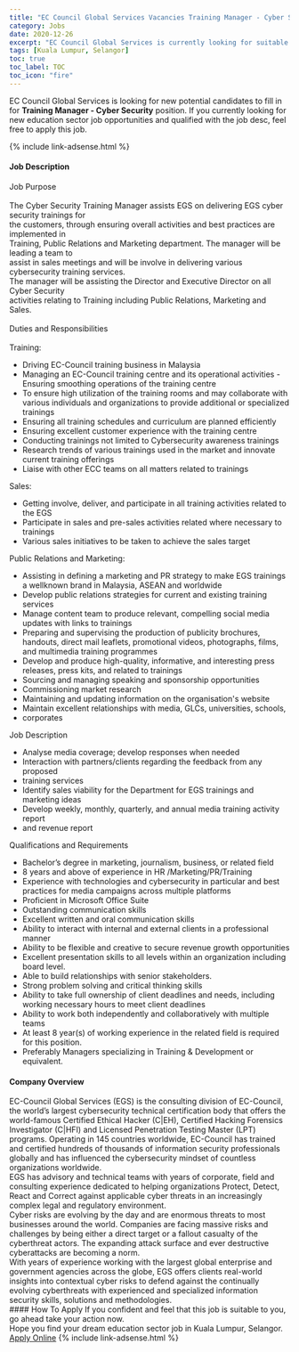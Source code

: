 ```yaml
---
title: "EC Council Global Services Vacancies Training Manager - Cyber Security" 
category: Jobs 
date: 2020-12-26 
excerpt: "EC Council Global Services is currently looking for suitable person to fill in the Training Manager - Cyber Security which positioned at Kuala Lumpur, Selangor" 
tags: [Kuala Lumpur, Selangor] 
toc: true 
toc_label: TOC 
toc_icon: "fire" 
--- 
```


<p>EC Council Global Services is looking for new potential candidates to fill in for <b>Training Manager - Cyber Security</b> position. If you currently looking for new education sector job opportunities and qualified with the job desc, feel free to apply this job.
</p>{% include link-adsense.html %} 
 <div><div><div><h4>Job Description</h4></div></div><div><div><span><div><div>Job Purpose<br><br>The Cyber Security Training Manager assists EGS on delivering EGS cyber security trainings for</div><div>the customers, through ensuring overall activities and best practices are implemented in<br>Training, Public Relations and Marketing department. The manager will be leading a team to<br>assist in sales meetings and will be involve in delivering various cybersecurity training services.<br>The manager will be assisting the Director and Executive Director on all Cyber Security<br>activities relating to Training including Public Relations, Marketing and Sales.</div><div><br>Duties and Responsibilities<br><br>Training:</div><ul><li>Driving EC-Council training business in Malaysia</li><li>Managing an EC-Council training centre and its operational activities - Ensuring smoothing operations of the training centre</li><li>To ensure high utilization of the training rooms and may collaborate with various individuals and organizations to provide additional or specialized trainings</li><li>Ensuring all training schedules and curriculum are planned efficiently</li><li>Ensuring excellent customer experience with the training centre</li><li>Conducting trainings not limited to Cybersecurity awareness trainings</li><li>Research trends of various trainings used in the market and innovate current training offerings</li><li>Liaise with other ECC teams on all matters related to trainings</li></ul><div>Sales:</div><ul><li>Getting involve, deliver, and participate in all training activities related to the EGS</li><li>Participate in sales and pre-sales activities related where necessary to trainings</li><li>Various sales initiatives to be taken to achieve the sales target</li></ul><div>Public Relations and Marketing:</div><ul><li>Assisting in defining a marketing and PR strategy to make EGS trainings a wellknown brand in Malaysia, ASEAN and worldwide</li><li>Develop public relations strategies for current and existing training services</li><li>Manage content team to produce relevant, compelling social media updates with links to trainings</li><li>Preparing and supervising the production of publicity brochures, handouts, direct mail leaflets, promotional videos, photographs, films, and multimedia training programmes</li><li>Develop and produce high-quality, informative, and interesting press releases, press kits, and related to trainings</li><li>Sourcing and managing speaking and sponsorship opportunities</li><li>Commissioning market research</li><li>Maintaining and updating information on the organisation's website</li><li>Maintain excellent relationships with media, GLCs, universities, schools,</li><li>corporates</li></ul><div>Job Description&#160;</div><ul><li>Analyse media coverage; develop responses when needed</li><li>Interaction with partners/clients regarding the feedback from any proposed</li><li>training services</li><li>Identify sales viability for the Department for EGS trainings and marketing ideas</li><li>Develop weekly, monthly, quarterly, and annual media training activity report</li><li>and revenue report</li></ul><div>Qualifications and Requirements</div><ul><li>Bachelor&#8217;s degree in marketing, journalism, business, or related field</li><li>8 years and above of experience in HR /Marketing/PR/Training</li><li>Experience with technologies and cybersecurity in particular and best practices for media campaigns across multiple platforms</li><li>Proficient in Microsoft Office Suite</li><li>Outstanding communication skills</li><li>Excellent written and oral communication skills</li><li>Ability to interact with internal and external clients in a professional manner</li><li>Ability to be flexible and creative to secure revenue growth opportunities</li><li>Excellent presentation skills to all levels within an organization including board level.</li><li>Able to build relationships with senior stakeholders.</li><li>Strong problem solving and critical thinking skills</li><li>Ability to take full ownership of client deadlines and needs, including working necessary hours to meet client deadlines</li><li>Ability to work both independently and collaboratively with multiple teams</li><li>At least 8 year(s) of working experience in the related field is required for this position.</li><li>Preferably Managers specializing in Training &amp; Development or equivalent.</li></ul></div></span></div></div></div> 
<div><div><div><h4>Company Overview</h4></div></div><div><div><span><div><div>
	EC-Council Global Services (EGS) is the consulting division of EC-Council, the world&#8217;s largest cybersecurity technical certification body that offers the world-famous Certified Ethical Hacker (C|EH), Certified Hacking Forensics Investigator (C|HFI) and Licensed Penetration Testing Master (LPT) programs. Operating in 145 countries worldwide, EC-Council has trained and certified hundreds of thousands of information security professionals globally and has influenced the cybersecurity mindset of countless organizations worldwide.
	<div>
		EGS has advisory and technical teams with years of corporate, field and consulting experience dedicated to helping organizations Protect, Detect, React and Correct against applicable cyber threats in an increasingly complex legal and regulatory environment.</div>
	Cyber risks are evolving by the day and are enormous threats to most businesses around the world. Companies are facing massive risks and challenges by being either a direct target or a fallout casualty of the cyberthreat actors. The expanding attack surface and ever destructive cyberattacks are becoming a norm.
	<div>
		With years of experience working with the largest global enterprise and government agencies across the globe, EGS offers clients real-world insights into contextual cyber risks to defend against the continually evolving cyberthreats with experienced and specialized information security skills, solutions and methodologies.</div>
</div></div></span></div></div></div> 
#### How To Apply 
If you confident and feel that this job is suitable to you, go ahead take your action now. <br/> 
Hope you find your dream education sector job in Kuala Lumpur, Selangor. <br/> 
<a href="https://www.jobstreet.com.my/en/job/training-manager-cyber-security-4450887?jobId=jobstreet-my-job-4450887&sectionRank=19&token=0~d0b09b8a-f319-4ed4-bc01-986e20a28faf&fr=SRP%20View%20In%20New%20Ta" class="btn btn--info" target="_blank" rel="nofollow noopenner">Apply Online</a> 
{% include link-adsense.html %} 
